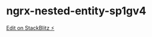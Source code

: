 # ngrx-nested-entity-sp1gv4

[Edit on StackBlitz ⚡️](https://stackblitz.com/edit/ngrx-nested-entity-sp1gv4)